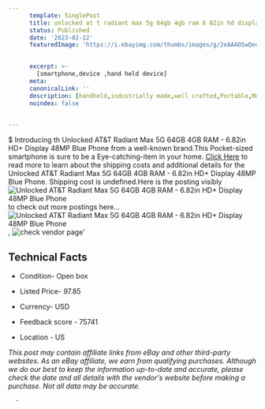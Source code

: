 ```yaml
---
      template: SinglePost
      title: unlocked at t radiant max 5g 64gb 4gb ram 6 82in hd display 48mp blue phone
      status: Published
      date: '2023-02-12'
      featuredImage: 'https://i.ebayimg.com/thumbs/images/g/2eAAAOSwQediBB6o/s-l225.jpg'
       

      excerpt: >-
        [smartphone,device ,hand held device]
      meta:
      canonicalLink: ''
      description: [handheld,industrially made,well crafted,Portable,Mobile,Compact,Convenient,Lightweight,Maneuverable,Man-portable,Miniature,Carriable,Hand-held,Light,Holdable,Transportable,Mobile device,Pocket-sized,On-the-go,Wireless,Cordless,Compact size,Convenient size, smartphone,device ,hand held device]
      noindex: false
      

---
```

$
      Introducing th Unlocked AT&T Radiant Max 5G 64GB 4GB RAM - 6.82in HD+ Display 48MP Blue Phone from a well-known brand.This Pocket-sized smartphone is sure to be a Eye-catching-item in your home. [Click Here](https://www.ebay.com/itm/152209397974?hash=item23706318d6%3Ag%3A2eAAAOSwQediBB6o&mkevt=1&mkcid=1&mkrid=711-53200-19255-0&campid=%253CePNCampaignId%253E&customid=%253CreferenceId%253E&toolid=10049) to read more to learn about the shipping costs and additional details for the Unlocked AT&T Radiant Max 5G 64GB 4GB RAM - 6.82in HD+ Display 48MP Blue Phone. Shipping cost is undefined.Here is the posting visibly ![Unlocked AT&T Radiant Max 5G 64GB 4GB RAM - 6.82in HD+ Display 48MP Blue Phone](https://i.ebayimg.com/thumbs/images/g/2eAAAOSwQediBB6o/s-l225.jpg) to check out more postings here... ![Unlocked AT&T Radiant Max 5G 64GB 4GB RAM - 6.82in HD+ Display 48MP Blue Phone](https://i.ebayimg.com/images/g/2eAAAOSwQediBB6o/s-l640.jpg), ![check vendor page](https://origin-galleryplus.ebayimg.com/ws/web/152209397974_2_0_1/225x225.jpg)'

      

 ## Technical Facts 



     
      

 - Condition- Open box 


      

 - Listed Price- 97.85 


      

 - Currency- USD 


      

 - Feedback score - 75741 


      

 - Location - US 


      
      

 *_This post may contain affiliate links from eBay and other third-party websites. As an eBay affiliate, we earn from qualifying purchases. Although we do our best to keep the information up-to-date and accurate, please check the date and all details with the vendor's website before making a purchase. Not all data may be accurate._*




      -
